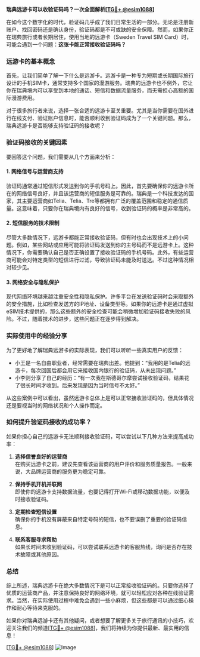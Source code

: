 **瑞典远游卡可以收验证码吗？一次全面解析[[TG💪+ @esim1088](https://t.me/s/esim1088)]**

在如今这个数字化的时代，验证码几乎成了我们日常生活的一部分。无论是注册新账户、找回密码还是确认身份，验证码都是不可或缺的安全保障。然而，如果你正在瑞典旅行或者长期居住，使用当地的远游卡（Sweden Travel SIM Card）时，可能会遇到一个问题：**这张卡能正常接收验证码吗？**

### 远游卡的基本概念

首先，让我们简单了解一下什么是远游卡。远游卡是一种专为短期或长期国际旅行设计的手机SIM卡，通常支持多个国家的漫游服务。瑞典的远游卡也不例外，它让你在瑞典境内可以享受到本地的通话、短信和数据流量服务，而无需担心高额的国际漫游费用。

对于很多旅行者来说，选择一张合适的远游卡至关重要。尤其是当你需要在国外进行在线支付、验证账户信息时，能否顺利收到验证码成为了一个关键问题。那么，瑞典远游卡是否能够支持验证码的接收呢？

### 验证码接收的关键因素

要回答这个问题，我们需要从几个方面来分析：

#### 1. **网络信号与运营商支持**
验证码通常通过短信形式发送到你的手机号码上。因此，首先要确保你的远游卡所在的网络信号良好，并且该运营商的短信服务是可靠的。瑞典是一个科技发达的国家，其主要运营商如Telia、Telia、Tre等都拥有广泛的覆盖范围和稳定的通信质量。这意味着，只要你在瑞典境内有良好的信号，收到验证码的概率是非常高的。

#### 2. **短信服务的技术限制**
尽管大多数情况下，远游卡都能正常接收验证码，但有时也会出现技术上的小问题。例如，某些网站或应用可能将验证码发送到你的主号码而不是远游卡上。这种情况下，你需要确认自己是否正确设置了接收验证码的手机号码。此外，有些运营商可能会对特定类型的短信进行过滤，导致验证码未能及时送达。不过这种情况相对较少见。

#### 3. **网络安全与隐私保护**
现代网络环境越来越注重安全性和隐私保护。许多平台在发送验证码时会采取额外的安全措施，比如检查发送方的IP地址、设备类型等。如果你的远游卡是通过虚拟eSIM技术提供的，那么这些额外的安全检查可能会稍微增加验证码接收失败的风险。不过，随着技术的进步，这些问题正在逐步得到解决。

### 实际使用中的经验分享

为了更好地了解瑞典远游卡的实际表现，我们可以听听一些真实用户的反馈：

- 小王是一名自由职业者，经常需要在瑞典出差。他提到：“我用的是Telia的远游卡，每次回国后都会用它来接收国内银行的验证码，从未出现问题。”
- 小李则分享了自己的经历：“有一次我在斯德哥尔摩尝试接收验证码，结果花了很长时间才收到。后来发现是因为当时信号不太好。”

从这些案例中可以看出，虽然远游卡总体上是可以正常接收验证码的，但具体情况还是要视当时的网络状况和个人操作而定。

### 如何提升验证码接收的成功率？

如果你担心自己的远游卡无法顺利接收验证码，可以尝试以下几种方法来提高成功率：

1. **选择信誉良好的运营商**  
   在购买远游卡之前，建议先查看该运营商的用户评价和服务质量报告。一般来说，大品牌运营商的服务更为稳定可靠。

2. **保持手机开机并联网**  
   即使你的远游卡支持数据流量，也要记得打开Wi-Fi或移动数据功能，以便及时接收验证码。

3. **定期检查短信设置**  
   确保你的手机没有屏蔽来自特定号码的短信，也不要误删了重要的验证码信息。

4. **联系客服寻求帮助**  
   如果长时间未收到验证码，可以尝试联系远游卡的客服热线，询问是否存在技术故障或其他原因。

### 总结

综上所述，瑞典远游卡在绝大多数情况下是可以正常接收验证码的。只要你选择了优质的运营商产品，并注意保持良好的网络环境，就可以轻松应对各种在线验证需求。当然，在实际使用过程中难免会遇到一些小麻烦，但这些都是可以通过细心操作和耐心等待来克服的。

如果你对瑞典远游卡还有其他疑问，或者想要了解更多关于旅行通讯的小技巧，欢迎关注我们的频道[[TG💪+ @esim1088](https://t.me/s/esim1088)]，我们将持续为你提供最新、最实用的信息！

[[TG💪+ @esim1088](https://t.me/s/esim1088)] ![Image](https://i.postimg.cc/4NQfJmqS/Snipaste-2025-05-13-00-14-12.png)